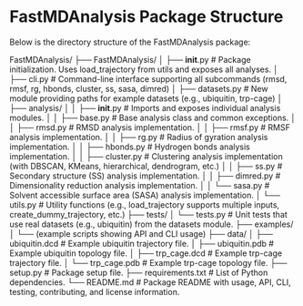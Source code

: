 # FastMDAnalysis Package Structure

Below is the directory structure of the FastMDAnalysis package:

FastMDAnalysis/
├── FastMDAnalysis/
│   ├── __init__.py         # Package initialization. Uses load_trajectory from utils and exposes all analyses.
│   ├── cli.py              # Command-line interface supporting all subcommands (rmsd, rmsf, rg, hbonds, cluster, ss, sasa, dimred)
│   ├── datasets.py         # New module providing paths for example datasets (e.g., ubiquitin, trp-cage)
│   ├── analysis/
│   │   ├── __init__.py     # Imports and exposes individual analysis modules.
│   │   ├── base.py         # Base analysis class and common exceptions.
│   │   ├── rmsd.py         # RMSD analysis implementation.
│   │   ├── rmsf.py         # RMSF analysis implementation.
│   │   ├── rg.py           # Radius of gyration analysis implementation.
│   │   ├── hbonds.py       # Hydrogen bonds analysis implementation.
│   │   ├── cluster.py      # Clustering analysis implementation (with DBSCAN, KMeans, hierarchical, dendrogram, etc.)
│   │   ├── ss.py           # Secondary structure (SS) analysis implementation.
│   │   ├── dimred.py       # Dimensionality reduction analysis implementation.
│   │   └── sasa.py         # Solvent accessible surface area (SASA) analysis implementation.
│   └── utils.py            # Utility functions (e.g., load_trajectory supports multiple inputs, create_dummy_trajectory, etc.)
├── tests/
│   └── tests.py            # Unit tests that use real datasets (e.g., ubiquitin) from the datasets module.
├── examples/
│   └── (example scripts showing API and CLI usage)
├── data/
│   ├── ubiquitin.dcd       # Example ubiquitin trajectory file.
│   ├── ubiquitin.pdb       # Example ubiquitin topology file.
│   ├── trp_cage.dcd        # Example trp-cage trajectory file.
│   └── trp_cage.pdb        # Example trp-cage topology file.
├── setup.py                # Package setup file.
├── requirements.txt        # List of Python dependencies.
└── README.md               # Package README with usage, API, CLI, testing, contributing, and license information.

